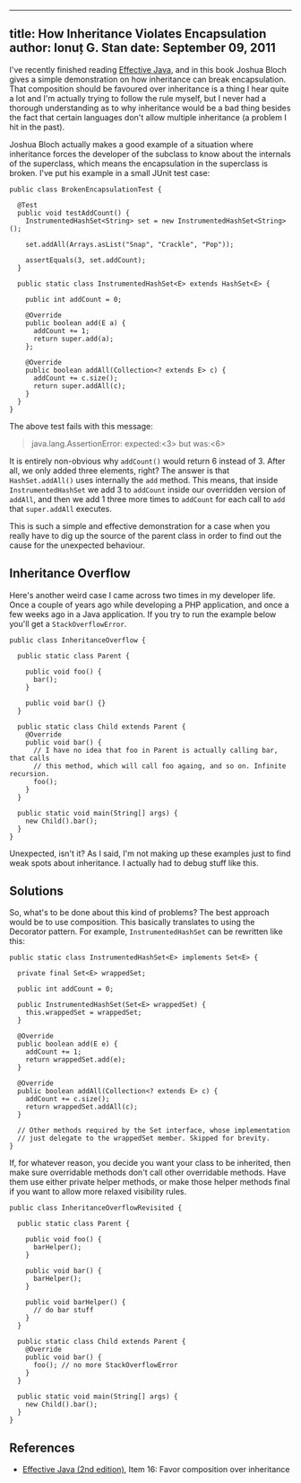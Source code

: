 --------------------------------------------------------------------------------
title: How Inheritance Violates Encapsulation
author: Ionuț G. Stan
date: September 09, 2011
--------------------------------------------------------------------------------

I've recently finished reading [Effective Java][1], and in this book Joshua Bloch
gives a simple demonstration on how inheritance can break encapsulation. That
composition should be favoured over inheritance is a thing I hear quite a lot and
I'm actually trying to follow the rule myself, but I never had a thorough understanding
as to why inheritance would be a bad thing besides the fact that certain languages
don't allow multiple inheritance (a problem I hit in the past).

Joshua Bloch actually makes a good example of a situation where inheritance forces
the developer of the subclass to know about the internals of the superclass, which
means the encapsulation in the superclass is broken. I've put his example in a
small JUnit test case:

~~~{.java}
public class BrokenEncapsulationTest {

  @Test
  public void testAddCount() {
    InstrumentedHashSet<String> set = new InstrumentedHashSet<String>();

    set.addAll(Arrays.asList("Snap", "Crackle", "Pop"));

    assertEquals(3, set.addCount);
  }

  public static class InstrumentedHashSet<E> extends HashSet<E> {

    public int addCount = 0;

    @Override
    public boolean add(E a) {
      addCount += 1;
      return super.add(a);
    };

    @Override
    public boolean addAll(Collection<? extends E> c) {
      addCount += c.size();
      return super.addAll(c);
    }
  }
}
~~~

The above test fails with this message:

> java.lang.AssertionError: expected:<3> but was:<6>

It is entirely non-obvious why `addCount()` would return 6 instead of 3. After all,
we only added three elements, right? The answer is that `HashSet.addAll()` uses
internally the `add` method. This means, that inside `InstrumentedHashSet` we
add 3 to `addCount` inside our overridden version of `addAll`, and then we add 1
three more times to `addCount` for each call to `add` that `super.addAll` executes.

This is such a simple and effective demonstration for a case when you really have
to dig up the source of the parent class in order to find out the cause for the
unexpected behaviour.


Inheritance Overflow
--------------------

Here's another weird case I came across two times in my developer life. Once a
couple of years ago while developing a PHP application, and once a few weeks ago
in a Java application. If you try to run the example below you'll get a
`StackOverflowError`.

~~~ {.java}
public class InheritanceOverflow {

  public static class Parent {

    public void foo() {
      bar();
    }

    public void bar() {}
  }

  public static class Child extends Parent {
    @Override
    public void bar() {
      // I have no idea that foo in Parent is actually calling bar, that calls
      // this method, which will call foo againg, and so on. Infinite recursion.
      foo();
    }
  }

  public static void main(String[] args) {
    new Child().bar();
  }
}
~~~

Unexpected, isn't it? As I said, I'm not making up these examples just to find
weak spots about inheritance. I actually had to debug stuff like this.

Solutions
---------

So, what's to be done about this kind of problems? The best approach would be to
use composition. This basically translates to using the Decorator pattern. For
example, `InstrumentedHashSet` can be rewritten like this:

~~~ {.java}
public static class InstrumentedHashSet<E> implements Set<E> {

  private final Set<E> wrappedSet;

  public int addCount = 0;

  public InstrumentedHashSet(Set<E> wrappedSet) {
    this.wrappedSet = wrappedSet;
  }

  @Override
  public boolean add(E e) {
    addCount += 1;
    return wrappedSet.add(e);
  }

  @Override
  public boolean addAll(Collection<? extends E> c) {
    addCount += c.size();
    return wrappedSet.addAll(c);
  }

  // Other methods required by the Set interface, whose implementation
  // just delegate to the wrappedSet member. Skipped for brevity.
}
~~~

If, for whatever reason, you decide you want your class to be inherited, then
make sure overridable methods don't call other overridable methods. Have them
use either private helper methods, or make those helper methods final if you
want to allow more relaxed visibility rules.

~~~ {.java}
public class InheritanceOverflowRevisited {

  public static class Parent {

    public void foo() {
      barHelper();
    }

    public void bar() {
      barHelper();
    }
    
    public void barHelper() {
      // do bar stuff
    }
  }

  public static class Child extends Parent {
    @Override
    public void bar() {
      foo(); // no more StackOverflowError
    }
  }

  public static void main(String[] args) {
    new Child().bar();
  }
}
~~~

References
----------
- [Effective Java (2nd edition)][1], Item 16: Favor composition over inheritance


[1]: http://www.amazon.com/Effective-Java-2nd-Joshua-Bloch/dp/0321356683
